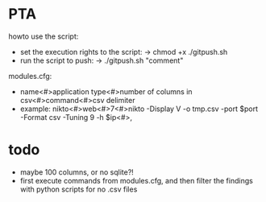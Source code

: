 # PTA
howto use the script:
- set the execution rights to the script:
  -> chmod +x ./gitpush.sh
- run the script to push:
  -> ./gitpush.sh "comment"
  
modules.cfg:
- name<#>application type<#>number of columns in csv<#>command<#>csv delimiter
- example:
  nikto<#>web<#>7<#>nikto -Display V -o tmp.csv -port $port -Format csv -Tuning 9 -h $ip<#>,

# todo
- maybe 100 columns, or no sqlite?!
- first execute commands from modules.cfg, and then filter the findings with python scripts for no .csv files


